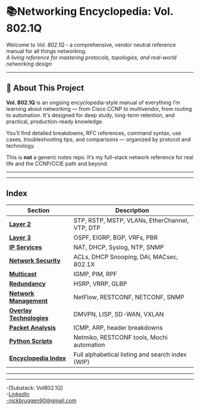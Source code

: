 # 📚Networking Encyclopedia: Vol. 802.1Q
Welcome to *Vol. 802.1Q* - a comprehensive, vendor neutral reference manual for all things networking.  
*A living reference for mastering protocols, topologies, and real-world networking design*

---

## 🧭 About This Project

**Vol. 802.1Q** is an ongoing encyclopedia-style manual of everything I’m learning about networking — from Cisco CCNP to multivendor, from routing to automation. It's designed for deep study, long-term retention, and practical, production-ready knowledge.

You’ll find detailed breakdowns, RFC references, command syntax, use cases, troubleshooting tips, and comparisons — organized by protocol and technology.

This is **not** a generic notes repo. It’s my full-stack network reference for real life and the CCNP/CCIE path and beyond.

---


---
## Index

| Section | Description |
|--------|-------------|
| **[Layer 2](./Layer2/)** | STP, RSTP, MSTP, VLANs, EtherChannel, VTP, DTP |
| **[Layer 3](./Layer3/)** | OSPF, EIGRP, BGP, VRFs, PBR |
| **[IP Services](./IP_Services/)** | NAT, DHCP, Syslog, NTP, SNMP |
| **[Network Security](./Security/)** | ACLs, DHCP Snooping, DAI, MACsec, 802.1X |
| **[Multicast](./Multicast/)** | IGMP, PIM, RPF |
| **[Redundancy](./Redundancy/)** | HSRP, VRRP, GLBP |
| **[Network Management](./Management/)** | NetFlow, RESTCONF, NETCONF, SNMP |
| **[Overlay Technologies](./Overlay/)** | DMVPN, LISP, SD-WAN, VXLAN |
| **[Packet Analysis](./Wireshark/)** | ICMP, ARP, header breakdowns |
| **[Python Scripts](../Python/)** | Netmiko, RESTCONF tools, Mochi automation |
| **[Encyclopedia Index](./Index.md)** | Full alphabetical listing and search index (WIP) |

---

---
-[Substack: Vol802.1Q]  
-[LinkedIn](http://linkedin.com/nickbruggen90)  
-nickbruggen90@gmail.com  
